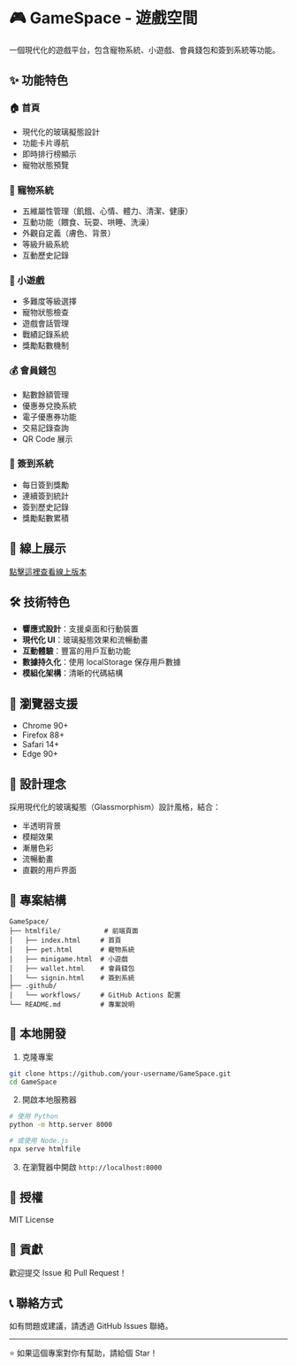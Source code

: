 # 🎮 GameSpace - 遊戲空間

一個現代化的遊戲平台，包含寵物系統、小遊戲、會員錢包和簽到系統等功能。

## ✨ 功能特色

### 🏠 首頁
- 現代化的玻璃擬態設計
- 功能卡片導航
- 即時排行榜顯示
- 寵物狀態預覽

### 🐾 寵物系統
- 五維屬性管理（飢餓、心情、體力、清潔、健康）
- 互動功能（餵食、玩耍、哄睡、洗澡）
- 外觀自定義（膚色、背景）
- 等級升級系統
- 互動歷史記錄

### 🎯 小遊戲
- 多難度等級選擇
- 寵物狀態檢查
- 遊戲會話管理
- 戰績記錄系統
- 獎勵點數機制

### 💰 會員錢包
- 點數餘額管理
- 優惠券兌換系統
- 電子優惠券功能
- 交易記錄查詢
- QR Code 展示

### 📅 簽到系統
- 每日簽到獎勵
- 連續簽到統計
- 簽到歷史記錄
- 獎勵點數累積

## 🚀 線上展示

[點擊這裡查看線上版本](https://your-username.github.io/GameSpace/)

## 🛠️ 技術特色

- **響應式設計**：支援桌面和行動裝置
- **現代化 UI**：玻璃擬態效果和流暢動畫
- **互動體驗**：豐富的用戶互動功能
- **數據持久化**：使用 localStorage 保存用戶數據
- **模組化架構**：清晰的代碼結構

## 📱 瀏覽器支援

- Chrome 90+
- Firefox 88+
- Safari 14+
- Edge 90+

## 🎨 設計理念

採用現代化的玻璃擬態（Glassmorphism）設計風格，結合：
- 半透明背景
- 模糊效果
- 漸層色彩
- 流暢動畫
- 直觀的用戶界面

## 📂 專案結構

```
GameSpace/
├── htmlfile/           # 前端頁面
│   ├── index.html     # 首頁
│   ├── pet.html       # 寵物系統
│   ├── minigame.html  # 小遊戲
│   ├── wallet.html    # 會員錢包
│   └── signin.html    # 簽到系統
├── .github/
│   └── workflows/     # GitHub Actions 配置
└── README.md          # 專案說明
```

## 🔧 本地開發

1. 克隆專案
```bash
git clone https://github.com/your-username/GameSpace.git
cd GameSpace
```

2. 開啟本地服務器
```bash
# 使用 Python
python -m http.server 8000

# 或使用 Node.js
npx serve htmlfile
```

3. 在瀏覽器中開啟 `http://localhost:8000`

## 📄 授權

MIT License

## 🤝 貢獻

歡迎提交 Issue 和 Pull Request！

## 📞 聯絡方式

如有問題或建議，請透過 GitHub Issues 聯絡。

---

⭐ 如果這個專案對你有幫助，請給個 Star！
